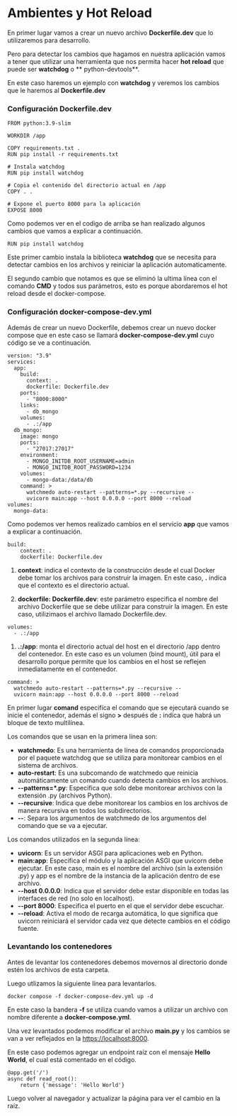 # Ambientes y Hot Reload

En primer lugar vamos a crear un nuevo archivo **Dockerfile.dev** que lo utilizaremos para desarrollo.

Pero para detectar los cambios que hagamos en nuestra aplicación vamos a tener que utilizar una herramienta que nos permita hacer **hot reload** que puede ser **watchdog** o ** python-devtools**.

En este caso haremos un ejemplo con **watchdog** y veremos los cambios que le haremos al **Dockerfile.dev**

### Configuración Dockerfile.dev
```
FROM python:3.9-slim

WORKDIR /app

COPY requirements.txt .
RUN pip install -r requirements.txt

# Instala watchdog
RUN pip install watchdog

# Copia el contenido del directorio actual en /app
COPY . .

# Expone el puerto 8000 para la aplicación
EXPOSE 8000
```
Como podemos ver en el codigo de arriba se han realizado algunos cambios que vamos a explicar a continuación.

```
RUN pip install watchdog
```
Este primer cambio instala la biblioteca **watchdog** que se necesita para detectar cambios en los archivos y reiniciar la aplicación automaticamente.

El segundo cambio que notamos es que se eliminó la ultima línea con el comando **CMD** y todos sus parámetros, esto es porque abordaremos el hot reload desde el docker-compose.

### Configuración docker-compose-dev.yml

Además de crear un nuevo Dockerfile, debemos crear un nuevo docker compose que en este caso se llamará **docker-compose-dev.yml** cuyo código se ve a continuación.

```
version: "3.9"
services:
  app:
    build:
      context: .
      dockerfile: Dockerfile.dev
    ports:
      - "8000:8000"
    links:
      - db_mongo
    volumes:
      - .:/app
  db_mongo:
    image: mongo
    ports:
      - "27017:27017"
    environment:
      - MONGO_INITDB_ROOT_USERNAME=admin
      - MONGO_INITDB_ROOT_PASSWORD=1234
    volumes:
      - mongo-data:/data/db
    command: >
      watchmedo auto-restart --patterns=*.py --recursive -- 
      uvicorn main:app --host 0.0.0.0 --port 8000 --reload
volumes:
  mongo-data:
```
Como podemos ver hemos realizado cambios en el servicio **app** que vamos a explicar a continuación.

```
build:
    context: .
    dockerfile: Dockerfile.dev
```
1. **context**: indica el contexto de la construcción desde el cual Docker debe tomar los archivos para construir la imagen. En este caso, **.** indica que el contexto es el directorio actual.

2. **dockerfile: Dockerfile.dev**: este parámetro especifica el nombre del archivo Dockerfile que se debe utilizar para construir la imagen. En este caso, utilizimaos el archivo llamado Dockerfile.dev.

```
volumes:
  - .:/app
```
1. **.:/app**: monta el directorio actual del host en el directorio /app dentro del contenedor. En este caso es un volumen (bind mount), útil para el desarrollo porque permite que los cambios en el host se reflejen inmediatamente en el contenedor.

```
command: >
  watchmedo auto-restart --patterns=*.py --recursive -- 
  uvicorn main:app --host 0.0.0.0 --port 8000 --reload
```
En primer lugar **comand** especifíca el comando que se ejecutará cuando se inicie el contenedor, además el signo **>** después de **:** indica que habrá un bloque de texto multilínea.

Los comandos que se usan en la primera línea son:

- **watchmedo**: Es una herramienta de línea de comandos proporcionada por el paquete watchdog que se utiliza para monitorear cambios en el sistema de archivos.
- **auto-restart**: Es una subcomando de watchmedo que reinicia automáticamente un comando cuando detecta cambios en los archivos.
- **--patterns=*.py**: Especifica que solo debe monitorear archivos con la extensión .py (archivos Python).
- **--recursive**: Indica que debe monitorear los cambios en los archivos de manera recursiva en todos los subdirectorios.
- **--**: Separa los argumentos de watchmedo de los argumentos del comando que se va a ejecutar.

Los comandos utilizados en la segunda línea:

- **uvicorn**: Es un servidor ASGI para aplicaciones web en Python.
- **main:app**: Especifica el módulo y la aplicación ASGI que uvicorn debe ejecutar. En este caso, main es el nombre del archivo (sin la extensión .py) y app es el nombre de la instancia de la aplicación dentro de ese archivo.
- **--host 0.0.0.0**: Indica que el servidor debe estar disponible en todas las interfaces de red (no solo en localhost).
- **--port 8000**: Especifica el puerto en el que el servidor debe escuchar.
- **--reload**: Activa el modo de recarga automática, lo que significa que uvicorn reiniciará el servidor cada vez que detecte cambios en el código fuente.

### Levantando los contenedores

Antes de levantar los contenedores debemos movernos al directorio donde estén los archivos de esta carpeta.

Luego utlizamos la siguiente línea para levantarlos.

```
docker compose -f docker-compose-dev.yml up -d
```

En este caso la bandera **-f** se utiliza cuando vamos a utilizar un archivo con nombre diferente a **docker-compose.yml**.

Una vez levantados podemos modificar el archivo **main.py** y los cambios se van a ver reflejados en la [https://localhost:8000](https://localhost:8000). 

En este caso podemos agregar un endpoint raíz con el mensaje **Hello World**, el cual está comentado en el código.

```
@app.get('/')
async def read_root():
    return {'message': 'Hello World'}
```
Luego volver al navegador y actualizar la página para ver el cambio en la raíz.